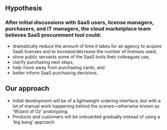## Hypothesis
### After initial discussions with SaaS users, license managers, purchasers, and IT managers, the cloud marketplace team believes SaaS procurement tool could:
* dramatically reduce the amount of time it takes for an agency to acquire SaaS licenses and to increase/decrease the number of licenses used,
* show public servants some of the SaaS tools their colleagues use,
* clarify purchasing next steps,
* help move away from purchasing cards, and
* better inform SaaS purchasing decisions.


## Our approach
* Initial development will be of a lightweight ordering interface, but with a lot of manual work happening behind the scenes—otherwise known as ‘Wizard of Oz’ prototyping.
* Products and customers will be onboarded gradually instead of using a ‘big bang’ approach.
